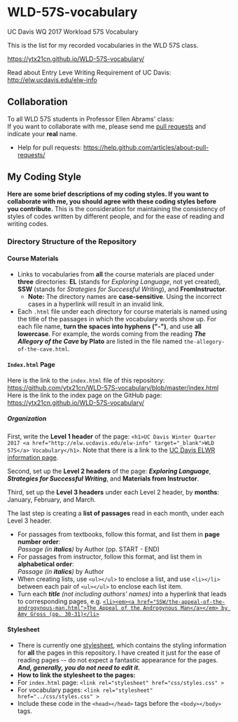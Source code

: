 # WLD-57S-vocabulary

UC Davis WQ 2017 Workload 57S Vocabulary

This is the list for my recorded vocabularies in the WLD 57S class.

https://ytx21cn.github.io/WLD-57S-vocabulary/

Read about Entry Leve Writing Requirement of UC Davis: http://elw.ucdavis.edu/elw-info

## Collaboration
To all WLD 57S students in Professor Ellen Abrams' class:  
If you want to collaborate with me, please send me [pull requests](https://github.com/ytx21cn/WLD-57S-vocabulary/pulls) and indicate your **real** name.  
* Help for pull requests: https://help.github.com/articles/about-pull-requests/

## My Coding Style
**Here are some brief descriptions of my coding styles. If you want to collaborate with me, you should agree with these coding styles before you contribute.** This is the consideration for maintaining the consistency of styles of codes written by different people, and for the ease of reading and writing codes.

### Directory Structure of the Repository
#### Course Materials
* Links to vocabularies from **all** the course materials are placed under **three** directories: **EL** (stands for _Exploring Language_, not yet created), **SSW** (stands for _Strategies for Successful Writing_), and **FromInstructor**.
  * **Note:** The directory names are **case-sensitive**. Using the incorrect cases in a hyperlink will result in an invalid link.
* Each `.html` file under each directory for course materials is named using the title of the passages in which the vocabulary words show up. For each file name, **turn the spaces into hyphens ("-")**, and use **all lowercase**. For example, the words coming from the reading **_The Allegory of the Cave_ by Plato** are listed in the file named `the-allegory-of-the-cave.html`.

#### `Index.html` Page ####
Here is the link to the `index.html` file of this repository: https://github.com/ytx21cn/WLD-57S-vocabulary/blob/master/index.html  
Here is the link to the index page on the GitHub page: https://ytx21cn.github.io/WLD-57S-vocabulary/

##### Organization #####
First, write the **Level 1 header** of the page: `<h1>UC Davis Winter Quarter 2017 <a href="http://elw.ucdavis.edu/elw-info" target="_blank">WLD 57S</a> Vocabulary</h1>`. Note that there is a link to the [UC Davis ELWR information page](http://elw.ucdavis.edu/elw-info).  

Second, set up the **Level 2 headers** of the page: **_Exploring Language_**, **_Strategies for Successful Writing_**, and **Materials from Instructor**.

Third, set up the **Level 3 headers** under each Level 2 header, by **months**: January, February, and March.

The last step is creating a **list of passages** read in each month, under each Level 3 header.  
* For passages from textbooks, follow this format, and list them in **page number order**:  
 _Passage (in **italics**)_ by Author (pp. START - END)
* For passages from instructor, follow this format, and list them in **alphabetical order**:  
 _Passage (in **italics**)_ by Author
* When creating lists, use `<ul></ul>` to enclose a list, and use `<li></li>` between each pair of `<ul></ul>` to enclose each list item.
* Turn each _**title** (not including authors' names)_ into a hyperlink that leads to corresponding pages, e.g. [`<li><em><a href="SSW/the-appeal-of-the-androgynous-man.html">The Appeal of the Androgynous Man</a></em> by Amy Gross (pp. 30-31)</li>`](https://ytx21cn.github.io/WLD-57S-vocabulary/SSW/the-appeal-of-the-androgynous-man.html)

#### Stylesheet
* There is currently one [stylesheet](https://github.com/ytx21cn/WLD-57S-vocabulary/blob/master/css/styles.css), which contains the styling information for **all** the pages in this repository. I have created it just for the ease of reading pages -- do not expect a fantastic appearance for the pages. **_And, generally, you do not need to edit it._**
* **How to link the stylesheet to the pages:**
 * For `index.html` page: `<link rel="stylesheet" href="css/styles.css" >`
 * For vocabulary pages: `<link rel="stylesheet" href="../css/styles.css" >`
 * Include these code in the `<head></head>` tags before the `<body></body>` tags.
